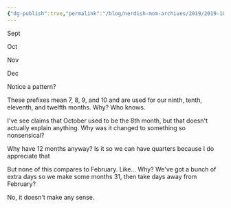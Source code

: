 ```yaml
---
{"dg-publish":true,"permalink":"/blog/nerdish-mom-archives/2019/2019-10-18-o-is-for-october-and-other-oddities/","title":"O is for October and other oddities","noteIcon":""}
---
```



Sept

Oct

Nov

Dec

Notice a pattern?

These prefixes mean 7, 8, 9, and 10 and are used for our ninth, tenth, eleventh, and twelfth months. Why? Who knows.

I've see claims that October used to be the 8th month, but that doesn't actually explain anything. Why was it changed to something so nonsensical?

Why have 12 months anyway? Is it so we can have quarters because I do appreciate that

But none of this compares to February. Like... Why? We've got a bunch of extra days so we make some months 31, then take days away from February?

No, it doesn't make any sense.
